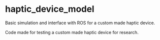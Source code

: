 # haptic_device_model
Basic simulation and interface with ROS for a custom made haptic device.

Code made for testing a custom made haptic device for research.
